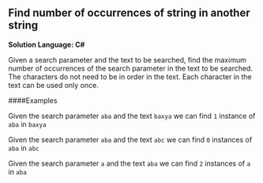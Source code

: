 ## Find number of occurrences of string in another string

**Solution Language: C#**

Given a search parameter and the text to be searched, find the maximum number of occurrences of
the search parameter in the text to be searched. The characters do not need to be in order in the text. 
Each character in the text can be used only once.

####Examples

Given the search parameter `aba` and the text `baxya` we can find `1` instance of `aba` in `baxya`

Given the search parameter `aba` and the text `abc` we can find `0` instances of `aba` in `abc`

Given the search parameter `a` and the text `aba` we can find `2` instances of `a` in `aba`


